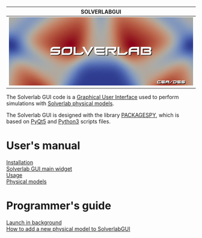 </center>

| **SOLVERLABGUI** |
|:--:|
| ![logo](images/icon_about_SolverlabGUI.png) |

</center>

The Solverlab GUI code is a [Graphical User Interface](https://en.wikipedia.org/wiki/Graphical_user_interface)
used to perform simulations with [Solverlab physical models](https://github.com/ndjinga/SOLVERLAB/blob/master/CoreFlows/Documentation/PhysicalModels.md).

The Solverlab GUI is designed with the library [PACKAGESPY](https://github.com/ndjinga/PACKAGESPYGUI), which is based on [PyQt5](https://pypi.org/project/PyQt5) and [Python3](https://docs.python.org/3.5) scripts files.



User's manual
==============

   [Installation](svlinstallation.rst)  
   [Solverlab GUI main widget](iramainwidget.rst)  
   [Usage](generaluse.rst)  
   [Physical models](modelusage.rst)  



Programmer's guide
====================

   [Launch in background](background.rst)  
   [How to add a new physical model to SolverlabGUI](packagespy.rst)  



